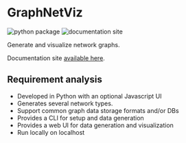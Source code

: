 # GraphNetViz

![python package](https://github.com/svmpsp/graphnetviz/actions/workflows/build-python-application.yml/badge.svg) ![documentation site](https://github.com/svmpsp/graphnetviz/actions/workflows/publish-documentation-site.yml/badge.svg)


Generate and visualize network graphs.

Documentation site [available here](https://svmpsp.github.io/graphnetviz/).

## Requirement analysis

* Developed in Python with an optional Javascript UI
* Generates several network types.
* Support common graph data storage formats and/or DBs
* Provides a CLI for setup and data generation
* Provides a web UI for data generation and visualization
* Run locally on localhost
